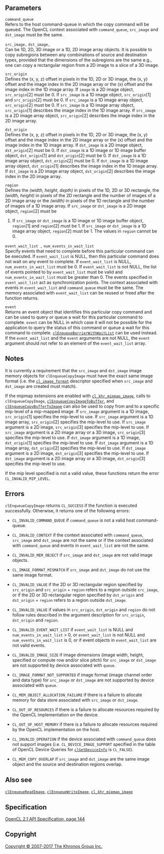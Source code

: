 
## Parameters

`command_queue`  
Refers to the host command-queue in which the copy command will be
queued. The OpenCL context associated with `command_queue`, `src_image`
and `dst_image` must be the same.

`src_image,` `dst_image,`  
Can be 1D, 2D, 3D image or a 1D, 2D image array objects. It is possible
to copy subregions between any combinations of source and destination
types, provided that the dimensions of the subregions are the same e.g.,
one can copy a rectangular region from a 2D image to a slice of a 3D
image.

`src_origin`  
Defines the (x, y, z) offset in pixels in the 1D, 2D or 3D image, the
(x, y) offset and the image index in the 2D image array or the (x)
offset and the image index in the 1D image array. If `image` is a 2D
image object, `src_origin`\[2\] must be 0. If `src_image` is a 1D image
object, `src_origin`\[1\] and `src_origin`\[2\] must be 0. If
`src_image` is a 1D image array object, `src_origin`\[2\] must be 0. If
`src_image` is a 1D image array object, `src_origin`\[1\] describes the
image index in the 1D image array. If `src_image` is a 2D image array
object, `src_origin`\[2\] describes the image index in the 2D image
array.

`dst_origin`  
Defines the (x, y, z) offset in pixels in the 1D, 2D or 3D image, the
(x, y) offset and the image index in the 2D image array or the (x)
offset and the image index in the 1D image array. If `dst_image` is a 2D
image object, `dst_origin`\[2\] must be 0. If `dst_image` is a 1D image
or 1D image buffer object, `dst_origin`\[1\] and `dst_origin`\[2\] must
be 0. If `dst_image` is a 1D image array object, `dst_origin`\[2\] must
be 0. If `dst_image` is a 1D image array object, `dst_origin`\[1\]
describes the image index in the 1D image array. If `dst_image` is a 2D
image array object, `dst_origin`\[2\] describes the image index in the
2D image array.

`region`  
Defines the *(width, height, depth)* in pixels of the 1D, 2D or 3D
rectangle, the *(width, height)* in pixels of the 2D rectangle and the
number of images of a 2D image array or the *(width)* in pixels of the
1D rectangle and the number of images of a 1D image array. If
`src_image` or `dst_image` is a 2D image object, `region`\[2\] must be
1. If `src_image` or `dst_image` is a 1D image or 1D image buffer
object, `region`\[1\] and `region`\[2\] must be 1. If `src_image` or
`dst_image` is a 1D image array object, `region`\[2\] must be 1. The
values in `region` cannot be 0.

`event_wait_list ,` `num_events_in_wait_list`  
Specify events that need to complete before this particular command can
be executed. If `event_wait_list` is NULL, then this particular command
does not wait on any event to complete. If `event_wait_list` is NULL,
`num_events_in_wait_list` must be 0. If `event_wait_list` is not NULL,
the list of events pointed to by `event_wait_list` must be valid and
`num_events_in_wait_list` must be greater than 0. The events specified
in `event_wait_list` act as synchronization points. The context
associated with events in `event_wait_list` and `command_queue` must be
the same. The memory associated with `event_wait_list` can be reused or
freed after the function returns.

`event`  
Returns an event object that identifies this particular copy command and
can be used to query or queue a wait for this particular command to
complete. `event` can be NULL in which case it will not be possible for
the application to query the status of this command or queue a wait for
this command to complete.
[`clEnqueueBarrierWithWaitList`](clEnqueueBarrierWithWaitList.html) can
be used instead. If the `event_wait_list` and the `event` arguments are
not NULL, the `event` argument should not refer to an element of the
`event_wait_list` array.

## Notes

It is currently a requirement that the `src_image` and `dst_image` image
memory objects for `clEnqueueCopyImage` must have the exact same image
format (i.e. the [`cl_image_format`](cl_image_format.html) descriptor
specified when `src_image` and `dst_image` are created must match).

If the mipmap extensions are enabled with
[`cl_khr_mipmap_image`](cl_khr_mipmap_image.html), calls to
`clEnqueueCopyImage`,
[`clEnqueueCopyImageToBuffer`](clEnqueueCopyImageToBuffer.html), and
[`clEnqueueCopyBufferToImage`](clEnqueueCopyBufferToImage.html) can also
be used to copy from and to a specific mip-level of a mip-mapped image.
If `src_image` argument is a 1D image, `src_origin`\[1\] specifies the
mip-level to use. If `src_image` argument is a 1D image array,
`src_origin`\[2\] specifies the mip-level to use. If `src_image`
argument is a 2D image, `src_origin`\[3\] specifies the mip-level to
use. If `src_image` argument is a 2D image array or a 3D image,
`src_origin`\[3\] specifies the mip-level to use. If `dst_image`
argument is a 1D image, `dst_origin`\[1\] specifies the mip-level to
use. If `dst_image` argument is a 1D image array, `dst_origin`\[2\]
specifies the mip-level to use. If `dst_image` argument is a 2D image,
`dst_origin`\[3\] specifies the mip-level to use. If `dst_image`
argument is a 2D image array or a 3D image, `dst_origin`\[3\] specifies
the mip-level to use.

If the mip level specified is not a valid value, these functions return
the error `CL_INVALID_MIP_LEVEL`.

## Errors

`clEnqueueCopyImage` returns `CL_SUCCESS` if the function is executed
successfully. Otherwise, it returns one of the following errors:

-   `CL_INVALID_COMMAND_QUEUE` if `command_queue` is not a valid host
    command-queue.

-   `CL_INVALID_CONTEXT` if the context associated with `command_queue`,
    `src_image` and `dst_image` are not the same or if the context
    associated with `command_queue` and events in `event_wait_list` are
    not the same.

-   `CL_INVALID_MEM_OBJECT` if `src_image` and `dst_image` are not valid
    image objects.

-   `CL_IMAGE_FORMAT_MISMATCH` if `src_image` and `dst_image` do not use
    the same image format.

-   `CL_INVALID_VALUE` if the 2D or 3D rectangular region specified by
    `src_origin` and `src_origin` + `region` refers to a region outside
    `src_image`, or if the 2D or 3D rectangular region specified by
    `dst_origin` and `dst_origin` + `region` refers to a region outside
    `dst_image`.

-   `CL_INVALID_VALUE` if values in `src_origin`, `dst_origin` and
    `region` do not follow rules described in the argument description
    for `src_origin`, `dst_origin` and `region`.

-   `CL_INVALID_EVENT_WAIT_LIST` if `event_wait_list` is NULL and
    `num_events_in_wait_list` > 0, or `event_wait_list` is not NULL and
    `num_events_in_wait_list` is 0, or if event objects in
    `event_wait_list` are not valid events.

-   `CL_INVALID_IMAGE_SIZE` if image dimensions (image width, height,
    specified or compute row and/or slice pitch) for `src_image` or
    `dst_image` are not supported by device associated with `queue`.

-   `CL_IMAGE_FORMAT_NOT_SUPPORTED` if image format (image channel order
    and data type) for `src_image` or `dst_image` are not supported by
    device associated with `queue`.

-   `CL_MEM_OBJECT_ALLOCATION_FAILURE` if there is a failure to allocate
    memory for data store associated with `src_image` or `dst_image`.

-   `CL_OUT_OF_RESOURCES` if there is a failure to allocate resources
    required by the OpenCL implementation on the device.

-   `CL_OUT_OF_HOST_MEMORY` if there is a failure to allocate resources
    required by the OpenCL implementation on the host.

-   `CL_INVALID_OPERATION` if the device associated with `command_queue`
    does not support images (i.e. `CL_DEVICE_IMAGE_SUPPORT` specified in
    the table of OpenCL Device Queries for
    [`clGetDeviceInfo`](clGetDeviceInfo.html) is `CL_FALSE`).

-   `CL_MEM_COPY_OVERLAP` if `src_image` and `dst_image` are the same
    image object and the source and destination regions overlap.

## Also see

[`clEnqueueReadImage`](clEnqueueReadImage.html),
[`clEnqueueWriteImage`](clEnqueueWriteImage.html),
[`cl_khr_mipmap_image`](cl_khr_mipmap_image.html)

## Specification

[OpenCL 2.1 API Specification, page
144](https://www.khronos.org/registry/cl/specs/opencl-2.1.pdf#page=144)

## Copyright

[Copyright © 2007-2017 The Khronos Group Inc.](copyright.html)

